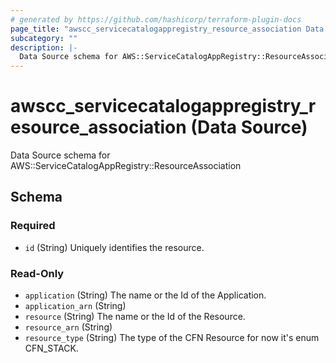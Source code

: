 ```yaml
---
# generated by https://github.com/hashicorp/terraform-plugin-docs
page_title: "awscc_servicecatalogappregistry_resource_association Data Source - terraform-provider-awscc"
subcategory: ""
description: |-
  Data Source schema for AWS::ServiceCatalogAppRegistry::ResourceAssociation
---
```


# awscc_servicecatalogappregistry_resource_association (Data Source)

Data Source schema for AWS::ServiceCatalogAppRegistry::ResourceAssociation



<!-- schema generated by tfplugindocs -->
## Schema

### Required

- `id` (String) Uniquely identifies the resource.

### Read-Only

- `application` (String) The name or the Id of the Application.
- `application_arn` (String)
- `resource` (String) The name or the Id of the Resource.
- `resource_arn` (String)
- `resource_type` (String) The type of the CFN Resource for now it's enum CFN_STACK.
